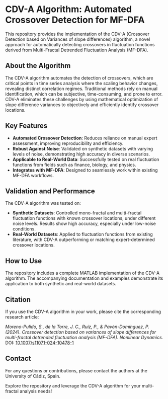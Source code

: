 # CDV-A Algorithm: Automated Crossover Detection for MF-DFA

This repository provides the implementation of the CDV-A (Crossover Detection based on Variances of slope differences) algorithm, a novel approach for automatically detecting crossovers in fluctuation functions derived from Multi-Fractal Detrended Fluctuation Analysis (MF-DFA). 

## About the Algorithm

The CDV-A algorithm automates the detection of crossovers, which are critical points in time series analysis where the scaling behavior changes, revealing distinct correlation regimes. Traditional methods rely on manual identification, which can be subjective, time-consuming, and prone to error. CDV-A eliminates these challenges by using mathematical optimization of slope difference variances to objectively and efficiently identify crossover locations.

## Key Features

- **Automated Crossover Detection**: Reduces reliance on manual expert assessment, improving reproducibility and efficiency.
- **Robust Against Noise**: Validated on synthetic datasets with varying levels of noise, demonstrating high accuracy in diverse scenarios.
- **Applicable to Real-World Data**: Successfully tested on real fluctuation functions from fields such as finance, biology, and physics.
- **Integrates with MF-DFA**: Designed to seamlessly work within existing MF-DFA workflows.

## Validation and Performance

The CDV-A algorithm was tested on:
- **Synthetic Datasets**: Controlled mono-fractal and multi-fractal fluctuation functions with known crossover locations, under different noise levels. Results show high accuracy, especially under low-noise conditions.
- **Real-World Datasets**: Applied to fluctuation functions from existing literature, with CDV-A outperforming or matching expert-determined crossover locations.

## How to Use

The repository includes a complete MATLAB implementation of the CDV-A algorithm. The accompanying documentation and examples demonstrate its application to both synthetic and real-world datasets. 

## Citation

If you use the CDV-A algorithm in your work, please cite the corresponding research article:

*Moreno-Pulido, S., de la Torre, J. C., Ruiz, P., & Pavón-Domínguez, P. (2024). Crossover detection based on variances of slope differences for multi-fractal detrended fluctuation analysis (MF-DFA). Nonlinear Dynamics.* DOI: [10.1007/s11071-024-10478-1](https://doi.org/10.1007/s11071-024-10478-1) 

## Contact

For any questions or contributions, please contact the authors at the University of Cádiz, Spain. 

Explore the repository and leverage the CDV-A algorithm for your multi-fractal analysis needs!
